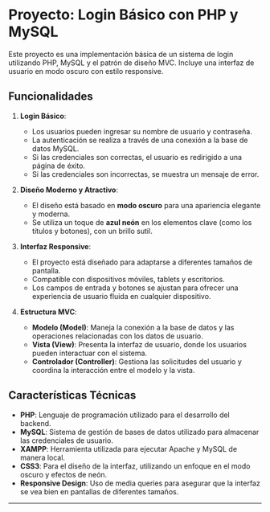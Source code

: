 # Proyecto: Login Básico con PHP y MySQL

Este proyecto es una implementación básica de un sistema de login utilizando PHP, MySQL y el patrón de diseño MVC. Incluye una interfaz de usuario en modo oscuro con estilo responsive.

## Funcionalidades

1. **Login Básico**:
   - Los usuarios pueden ingresar su nombre de usuario y contraseña.
   - La autenticación se realiza a través de una conexión a la base de datos MySQL.
   - Si las credenciales son correctas, el usuario es redirigido a una página de éxito.
   - Si las credenciales son incorrectas, se muestra un mensaje de error.

2. **Diseño Moderno y Atractivo**:
   - El diseño está basado en **modo oscuro** para una apariencia elegante y moderna.
   - Se utiliza un toque de **azul neón** en los elementos clave (como los títulos y botones), con un brillo sutil.

3. **Interfaz Responsive**:
   - El proyecto está diseñado para adaptarse a diferentes tamaños de pantalla.
   - Compatible con dispositivos móviles, tablets y escritorios.
   - Los campos de entrada y botones se ajustan para ofrecer una experiencia de usuario fluida en cualquier dispositivo.

4. **Estructura MVC**:
   - **Modelo (Model)**: Maneja la conexión a la base de datos y las operaciones relacionadas con los datos de usuario.
   - **Vista (View)**: Presenta la interfaz de usuario, donde los usuarios pueden interactuar con el sistema.
   - **Controlador (Controller)**: Gestiona las solicitudes del usuario y coordina la interacción entre el modelo y la vista.

## Características Técnicas

- **PHP**: Lenguaje de programación utilizado para el desarrollo del backend.
- **MySQL**: Sistema de gestión de bases de datos utilizado para almacenar las credenciales de usuario.
- **XAMPP**: Herramienta utilizada para ejecutar Apache y MySQL de manera local.
- **CSS3**: Para el diseño de la interfaz, utilizando un enfoque en el modo oscuro y efectos de neón.
- **Responsive Design**: Uso de media queries para asegurar que la interfaz se vea bien en pantallas de diferentes tamaños.

---